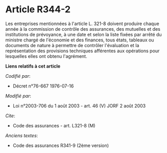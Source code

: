 # Article R344-2

Les entreprises mentionnées à l'article L. 321-8 doivent produire chaque année à la commission de contrôle des assurances,
des mutuelles et des institutions de prévoyance, à une date et selon la liste fixées par arrêté du ministre chargé de
l'économie et des finances, tous états, tableaux ou documents de nature à permettre de contrôler l'évaluation et la
représentation des provisions techniques afférentes aux opérations pour lesquelles elles ont obtenu l'agrément.

**Liens relatifs à cet article**

_Codifié par_:

  - Décret n°76-667 1976-07-16

_Modifié par_:

  - Loi n°2003-706 du 1 août 2003 - art. 46 (V) JORF 2 août 2003

_Cite_:

  - Code des assurances - art. L321-8 (M)

_Anciens textes_:

  - Code des assurances R341-9 (2ème version)

